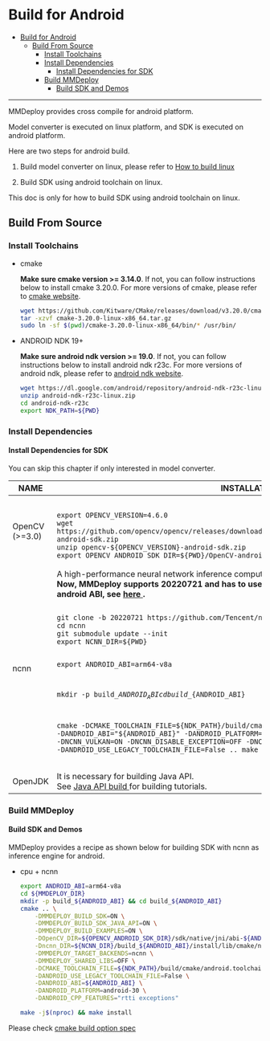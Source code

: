 # Build for Android

- [Build for Android](#build-for-android)
  - [Build From Source](#build-from-source)
    - [Install Toolchains](#install-toolchains)
    - [Install Dependencies](#install-dependencies)
      - [Install Dependencies for SDK](#install-dependencies-for-sdk)
    - [Build MMDeploy](#build-mmdeploy)
      - [Build SDK and Demos](#build-sdk-and-demos)

______________________________________________________________________

MMDeploy provides cross compile for android platform.

Model converter is executed on linux platform, and SDK is executed on android platform.

Here are two steps for android build.

1. Build model converter on linux, please refer to [How to build linux](linux-x86_64.md)

2. Build SDK using android toolchain on linux.

This doc is only for how to build SDK using android toolchain on linux.

## Build From Source

### Install Toolchains

- cmake

  **Make sure cmake version >= 3.14.0**. If not, you can follow instructions below to install cmake 3.20.0. For more versions of cmake, please refer to [cmake website](https://cmake.org/install).

  ```bash
  wget https://github.com/Kitware/CMake/releases/download/v3.20.0/cmake-3.20.0-linux-x86_64.tar.gz
  tar -xzvf cmake-3.20.0-linux-x86_64.tar.gz
  sudo ln -sf $(pwd)/cmake-3.20.0-linux-x86_64/bin/* /usr/bin/
  ```

- ANDROID NDK 19+

  **Make sure android ndk version >= 19.0**. If not, you can follow instructions below to install android ndk r23c. For more versions of android ndk, please refer to [android ndk website](https://developer.android.com/ndk/downloads).

  ```bash
  wget https://dl.google.com/android/repository/android-ndk-r23c-linux.zip
  unzip android-ndk-r23c-linux.zip
  cd android-ndk-r23c
  export NDK_PATH=${PWD}
  ```

### Install Dependencies

#### Install Dependencies for SDK

You can skip this chapter if only interested in model converter.

<table>
<thead>
  <tr>
    <th>NAME </th>
    <th>INSTALLATION </th>
  </tr>
</thead>
<tbody>
  <tr>
    <td>OpenCV<br>(>=3.0) </td>
    <td>
<pre><code>
export OPENCV_VERSION=4.6.0
wget https://github.com/opencv/opencv/releases/download/${OPENCV_VERSION}/opencv-${OPENCV_VERSION}-android-sdk.zip
unzip opencv-${OPENCV_VERSION}-android-sdk.zip
export OPENCV_ANDROID_SDK_DIR=${PWD}/OpenCV-android-sdk
</code></pre>
    </td>

</tr>
  <tr>
    <td>ncnn </td>
    <td>A high-performance neural network inference computing framework supporting for android.</br>
  <b> Now, MMDeploy supports 20220721 and has to use <code>git clone</code> to download it. For supported android ABI, see <a href='https://github.com/Tencent/ncnn/releases'> here </a>. </b><br>
<pre><code>
git clone -b 20220721 https://github.com/Tencent/ncnn.git
cd ncnn
git submodule update --init
export NCNN_DIR=${PWD}

export ANDROID_ABI=arm64-v8a

mkdir -p build\_${ANDROID_ABI}
cd build\_${ANDROID_ABI}

cmake -DCMAKE_TOOLCHAIN_FILE=${NDK_PATH}/build/cmake/android.toolchain.cmake -DANDROID_ABI="${ANDROID_ABI}" -DANDROID_PLATFORM=android-30 -DNCNN_VULKAN=ON -DNCNN_DISABLE_EXCEPTION=OFF -DNCNN_DISABLE_RTTI=OFF -DANDROID_USE_LEGACY_TOOLCHAIN_FILE=False ..
make -j$(nproc) install
</code></pre>

</td>
  </tr>
  <tr>
  <td>OpenJDK </td>
  <td>It is necessary for building Java API.</br>
  See <a href='https://github.com/vbti-development/onedl-mmdeploy/tree/main/csrc/mmdeploy/apis/java/README.md'> Java API build </a> for building tutorials.
  </td>
  </tr>
</tbody>
</table>

### Build MMDeploy

#### Build SDK and Demos

MMDeploy provides a recipe as shown below for building SDK with ncnn as inference engine for android.

- cpu + ncnn
  ```Bash
  export ANDROID_ABI=arm64-v8a
  cd ${MMDEPLOY_DIR}
  mkdir -p build_${ANDROID_ABI} && cd build_${ANDROID_ABI}
  cmake .. \
      -DMMDEPLOY_BUILD_SDK=ON \
      -DMMDEPLOY_BUILD_SDK_JAVA_API=ON \
      -DMMDEPLOY_BUILD_EXAMPLES=ON \
      -DOpenCV_DIR=${OPENCV_ANDROID_SDK_DIR}/sdk/native/jni/abi-${ANDROID_ABI} \
      -Dncnn_DIR=${NCNN_DIR}/build_${ANDROID_ABI}/install/lib/cmake/ncnn \
      -DMMDEPLOY_TARGET_BACKENDS=ncnn \
      -DMMDEPLOY_SHARED_LIBS=OFF \
      -DCMAKE_TOOLCHAIN_FILE=${NDK_PATH}/build/cmake/android.toolchain.cmake \
      -DANDROID_USE_LEGACY_TOOLCHAIN_FILE=False \
      -DANDROID_ABI=${ANDROID_ABI} \
      -DANDROID_PLATFORM=android-30 \
      -DANDROID_CPP_FEATURES="rtti exceptions"

  make -j$(nproc) && make install
  ```

Please check [cmake build option spec](cmake_option.md)
